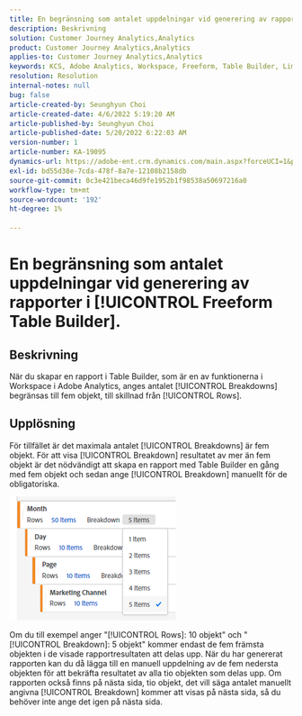 ```yaml
---
title: En begränsning som antalet uppdelningar vid generering av rapporter i [!UICONTROL Freeform Table Builder].
description: Beskrivning
solution: Customer Journey Analytics,Analytics
product: Customer Journey Analytics,Analytics
applies-to: Customer Journey Analytics,Analytics
keywords: KCS, Adobe Analytics, Workspace, Freeform, Table Builder, Limitation
resolution: Resolution
internal-notes: null
bug: false
article-created-by: Seunghyun Choi
article-created-date: 4/6/2022 5:19:20 AM
article-published-by: Seunghyun Choi
article-published-date: 5/20/2022 6:22:03 AM
version-number: 1
article-number: KA-19095
dynamics-url: https://adobe-ent.crm.dynamics.com/main.aspx?forceUCI=1&pagetype=entityrecord&etn=knowledgearticle&id=b2adbf19-69b5-ec11-983f-000d3a5d0e57
exl-id: bd55d38e-7cda-478f-8a7e-12108b2158db
source-git-commit: 0c3e421beca46d9fe1952b1f98538a50697216a0
workflow-type: tm+mt
source-wordcount: '192'
ht-degree: 1%

---
```


# En begränsning som antalet uppdelningar vid generering av rapporter i [!UICONTROL Freeform Table Builder].

## Beskrivning

När du skapar en rapport i Table Builder, som är en av funktionerna i Workspace i Adobe Analytics, anges antalet [!UICONTROL Breakdowns] begränsas till fem objekt, till skillnad från [!UICONTROL Rows]. 

## Upplösning


För tillfället är det maximala antalet [!UICONTROL Breakdowns] är fem objekt. För att visa [!UICONTROL Breakdown] resultatet av mer än fem objekt är det nödvändigt att skapa en rapport med Table Builder en gång med fem objekt och sedan ange [!UICONTROL Breakdown] manuellt för de obligatoriska.

![](assets/936a2ca2-6ab5-ec11-983f-000d3a5d0e57.png)

Om du till exempel anger &quot;[!UICONTROL Rows]: 10 objekt&quot; och &quot;[!UICONTROL Breakdown]: 5 objekt&quot; kommer endast de fem främsta objekten i de visade rapportresultaten att delas upp. När du har genererat rapporten kan du då lägga till en manuell uppdelning av de fem nedersta objekten för att bekräfta resultatet av alla tio objekten som delas upp. Om rapporten också finns på nästa sida, tio objekt, det vill säga antalet manuellt angivna [!UICONTROL Breakdown] kommer att visas på nästa sida, så du behöver inte ange det igen på nästa sida.
